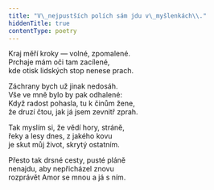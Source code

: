 ```yaml
---
title: "V\_nejpustších polích sám jdu v\_myšlenkách\\."
hiddenTitle: true
contentType: poetry
---
```


<section>

Kraj měří kroky — volné, zpomalené.  
Prchaje mám oči tam zacílené,  
kde otisk lidských stop nenese prach.

</section>

<section>

Záchrany bych už jinak nedosáh.  
Vše ve mně bylo by pak odhalené:  
Když radost pohasla, tu k činům žene,  
že druzí čtou, jak já jsem zevnitř zprah.

</section>

<section>

Tak myslím si, že vědí hory, stráně,  
řeky a lesy dnes, z jakého kovu  
je skut můj život, skrytý ostatním.

</section>

<section>

Přesto tak drsné cesty, pusté pláně  
nenajdu, aby nepřicházel znovu  
rozprávět Amor se mnou a já s ním.

</section>
